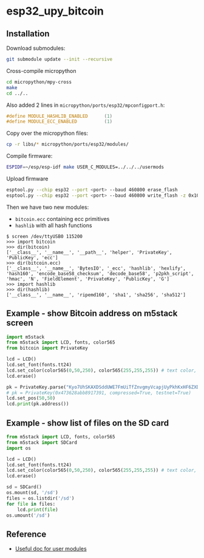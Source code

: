 # esp32_upy_bitcoin

## Installation

Download submodules:

```bash
git submodule update --init --recursive
```

Cross-compile micropython

```bash
cd micropython/mpy-cross
make
cd ../..
```

Also added 2 lines in `micropython/ports/esp32/mpconfigport.h`:

```cpp
#define MODULE_HASHLIB_ENABLED      (1)
#define MODULE_ECC_ENABLED          (1)
```

Copy over the micropython files:

```bash
cp -r libs/* micropython/ports/esp32/modules/
```

Compile firmware:

```bash
ESPIDF=~/esp/esp-idf make USER_C_MODULES=../../../usermods
```

Upload firmware

```bash
esptool.py --chip esp32 --port <port> --baud 460800 erase_flash
esptool.py --chip esp32 --port <port> --baud 460800 write_flash -z 0x1000 build/firmware.bin
```

Then we have two new modules:
- `bitcoin.ecc` containing ecc primitives
- `hashlib` with all hash functions

```
$ screen /dev/ttyUSB0 115200
>>> import bitcoin
>>> dir(bitcoin)
['__class__', '__name__', '__path__', 'helper', 'PrivateKey', 'PublicKey', 'ecc']
>>> dir(bitcoin.ecc)
['__class__', '__name__', 'BytesIO', '_ecc', 'hashlib', 'hexlify', 'hash160', 'encode_base58_checksum', 'decode_base58', 'p2pkh_script', 'hmac', 'N', 'FieldElement', 'PrivateKey', 'PublicKey', 'G']
>>> import hashlib
>>> dir(hashlib)
['__class__', '__name__', 'ripemd160', 'sha1', 'sha256', 'sha512']
```

## Example - show Bitcoin address on m5stack screen

```py
import m5stack
from m5stack import LCD, fonts, color565
from bitcoin import PrivateKey

lcd = LCD()
lcd.set_font(fonts.tt24)
lcd.set_color(color565(0,50,250), color565(255,255,255)) # text color, background color
lcd.erase()

pk = PrivateKey.parse("Kyo7UhSKAXDSddUWE7FmUiTfZnvgmyVcapjUyPkhKxHF6ZXD7n2T")
# pk = PrivateKey(0x473628abb8917391, compressed=True, testnet=True)
lcd.set_pos(50,50)
lcd.print(pk.address())

```

## Example - show list of files on the SD card

```py
from m5stack import LCD, fonts, color565
from m5stack import SDCard
import os

lcd = LCD()
lcd.set_font(fonts.tt24)
lcd.set_color(color565(0,50,250), color565(255,255,255)) # text color, background color
lcd.erase()

sd = SDCard()
os.mount(sd, '/sd')
files = os.listdir('/sd')
for file in files:
	lcd.print(file)
os.umount('/sd')
```

## Reference

- [Useful doc for user modules](https://micropython.org/resources/docs/en/latest/develop/cmodules.html)
